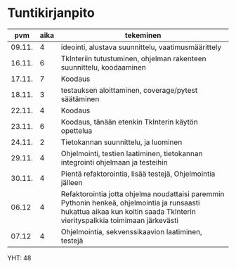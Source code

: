 # Tuntikirjanpito


 pvm | aika | tekeminen
 --- | ---- | ---------
 09.11. | 4 | ideointi, alustava suunnittelu, vaatimusmäärittely 
 16.11. | 6 | TkInteriin tutustuminen, ohjelman rakenteen suunnittelu, koodaaminen
 17.11. | 7 | Koodaus
 18.11. | 3 | testauksen aloittaminen, coverage/pytest säätäminen
 22.11. | 4 | Koodaus
 23.11. | 6 | Koodaus, tänään etenkin TkInterin käytön opettelua
 24.11. | 2 | Tietokannan suunnittelu, ja luominen
 29.11. | 4 | Ohjelmointi, testien laatiminen, tietokannan integrointi ohjelmaan ja testeihin
 30.11. | 4 | Pientä refaktorointia, lisää testejä, Ohjelmointia jälleen 
 06.12  | 4 | Refaktorointia jotta ohjelma noudattaisi paremmin Pythonin henkeä, ohjelmointia ja runsaasti hukattua aikaa kun koitin saada TkInterin vierityspalkkia toimimaan järkevästi
 07.12  | 4 | Ohjelmointia, sekvenssikaavion laatiminen, testejä

YHT: 48
